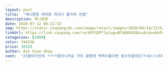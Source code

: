 ```yaml
---
layout: post 
title:  "채니봉봉 여아용 하이디 플라워 썬캡" 
description: 채니봉봉  ..
date: 2020-07-12 06:22:52 
img: https://static.coupangcdn.com/image/retail/images/2020/04/14/13/6/fe437b9c-afbf-426f-8aca-17fe13b694a1.jpg 
linkUrl: https://link.coupang.com/re/AFFSDP?lptag=AF3600438&subid=ahnPublicAsk&pageKey=1487560557&itemId=2554112513&vendorItemId=70546650472&traceid=V0-113-07923cb4845c0c8d 
categories: [1004] 
color: f44336 
price: 10320 
author: Ask View Shop 
cont:  "23갤아가인데 ㅋㅋㅋ좀마니커요 거의 끝쯤애 찍찍이붙이면 쓸수잇을정도??<br/>귀여워요<br/>귀엽습니다<br/>날도 더운데 자꾸 나가자고 해서 얼굴 탈까봐 샀어요<br/>남아인데 잘 어울려요<br/>내년엔 더이쁘게 씌울수잇을거같아요 !!매우만족입니다<br/>돌 지났고 머리둘레 48센치인데<br/>사이즈는 큽니다<br/>썬캡길이도 중요했었고 아기가 모자를 썼을때 따갑지 않았으면.<br/>.<br/> 좋겠다싶었었어요.<br/> 그리고 저희아가는 8개월 머리둘레가 46인데 크긴크네요^^; 가장 안쪽으로 찍찍이를 붙여도 좀 큰편이에요<br/>아기가쓰면너무귀여워요!!!<br/>어차피 이개월수애기들이 모자쓰기 제일애매해서<br/>이거 비말차단막이랑 같이 쓰기위해서 일부러 챙이 좀 있는 이 모자를 골랐구요, 전 만족이용^^♡<br/>좀 커서 제일 안으로 조아서 해줬어요<br/>" 
---
```

